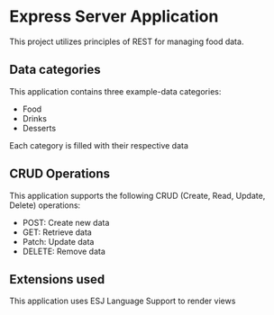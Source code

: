 # Express Server Application

This project utilizes principles of REST for managing food data.

## Data categories

This application contains three example-data categories:

- Food
- Drinks
- Desserts

Each category is filled with their respective data

## CRUD Operations

This application supports the following CRUD (Create, Read, Update, Delete) operations:

- POST: Create new data
- GET: Retrieve data
- Patch: Update data
- DELETE: Remove data

## Extensions used

This application uses ESJ Language Support to render views
